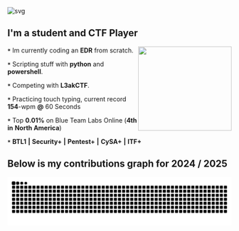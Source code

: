 ![svg](https://readme-typing-svg.demolab.com/?font=Pixelify+Sans&size=32&duration=2550&pause=1000&color=ffffff&random=false&width=435&lines=Welcome+to+my+profile+!)

## I'm a student and CTF Player 
<p1>
  <img height="190" width="210" align="right" src="https://github.com/user-attachments/assets/44d46ee2-0354-4aa5-9e76-8e4de58be366" >  
</p1>

**`*`** Im currently coding an **EDR** from scratch.

**`*`** Scripting stuff with **python** and **powershell**.

**`*`** Competing with **L3akCTF**.

**`*`** Practicing touch typing, current record **154**-wpm **@** 60 Seconds

**`*`** Top **0.01%** on Blue Team Labs Online (**4th** **in** **North America**) 

**`*`** **BTL1** **|** **Security+** **|** **Pentest+** **|** **CySA+** **|** **ITF+** 

## Below is my contributions graph for 2024 / 2025 
![Snake animation](https://github.com/0x157/0x157/blob/output/github-contribution-grid-snake-dark.svg)




<!--
**ErenSnowh/ErenSnowh** is a ✨ _special_ ✨ repository because its `README.md` (this file) appears on your GitHub profile.

Here are some ideas to get you started:

- 🔭 I’m currently working on ...
- 🌱 I’m currently learning ...
- 👯 I’m looking to collaborate on ...
- 🤔 I’m looking for help with ...
- 💬 Ask me about ...
- 📫 How to reach me: ...
- 😄 Pronouns: ...
- ⚡ Fun fact: ...
-->
